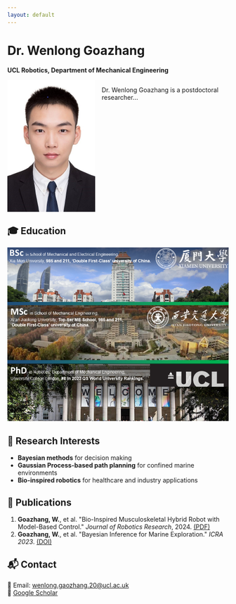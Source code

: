 ```yaml
---
layout: default
---
```


# Dr. Wenlong Goazhang  
**UCL Robotics, Department of Mechanical Engineering**

<div style="display: flex; align-items: flex-start; gap: 15px;">
    <img src="assets/images/ID Photo_Gaozhang Wenlong400600.jpg" alt="Dr. Wenlong Goazhang" width="200">
    <p>Dr. Wenlong Goazhang is a postdoctoral researcher...</p>
</div>

## 🎓 Education
![My Research](assets/images/Research-Summary-Wenlong.png)

## 🔬 Research Interests
- **Bayesian methods** for decision making  
- **Gaussian Process-based path planning** for confined marine environments  
- **Bio-inspired robotics** for healthcare and industry applications  

## 📄 Publications
1. **Goazhang, W.**, et al. "Bio-Inspired Musculoskeletal Hybrid Robot with Model-Based Control." *Journal of Robotics Research*, 2024. [(PDF)](https://example.com)  
2. **Goazhang, W.**, et al. "Bayesian Inference for Marine Exploration." *ICRA 2023*. [(DOI)](https://example.com)  

## 📬 Contact
📧 Email: wenlong.gaozhang.20@ucl.ac.uk  
🔗 [Google Scholar](https://scholar.google.ca/citations?user=vhKVcqsAAAAJ&hl=en)  
